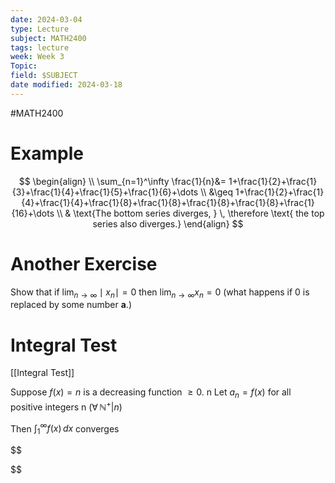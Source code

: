 ```yaml
---
date: 2024-03-04
type: Lecture
subject: MATH2400
tags: lecture
week: Week 3
Topic: 
field: $SUBJECT
date modified: 2024-03-18
---
```


#MATH2400


# Example
$$
\begin{align} \\
\sum_{n=1}^\infty \frac{1}{n}&= 1+\frac{1}{2}+\frac{1}{3}+\frac{1}{4}+\frac{1}{5}+\frac{1}{6}+\dots \\
&\geq 1+\frac{1}{2}+\frac{1}{4}+\frac{1}{4}+\frac{1}{8}+\frac{1}{8}+\frac{1}{8}+\frac{1}{8}+\frac{1}{16}+\dots  \\
& \text{The bottom series diverges, } \, \therefore \text{ the top series also diverges.}
\end{align}
$$
# Another Exercise
Show that if $\lim_{ n \to \infty } \mid x_{n}\mid = 0$ then $\lim_{ n \to \infty }x_{n}= 0$ (what happens if 0 is replaced by some number $\mathbf{a}$.)


# Integral Test

[[Integral Test]]

Suppose $f(x) = n$ is a decreasing function $\geq 0$. 
n
Let $a_{n} = f(x)$ for all positive integers n ($\forall \, \mathbb{N}^+ | n$)

Then $\int_{1}^\infty f(x) \, dx$ converges 

$$

$$